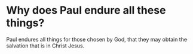 # Why does Paul endure all these things?

Paul endures all things for those chosen by God, that they may obtain the salvation that is in Christ Jesus.
